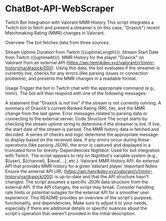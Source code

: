 # ChatBot-API-WebScraper

Twitch Bot Integration with Valorant MMR History
This script integrates a Twitch bot to fetch and present a streamer's (in this case, "Draxick") recent Matchmaking Rating (MMR) changes in Valorant.

Overview
The bot fetches data from three sources:

Stream Uptime Duration from Twitch ({{uptimeLength}}).
Stream Start Date from Twitch ({{uptimeAt}}).
MMR History for the player "Draxick" on Valorant from an external API (https://api.henrikdev.xyz/valorant/v1/mmr-history/na/draxick/000).
Using this data, the bot evaluates if the streamer is currently live, checks for any errors (like parsing issues or connection problems), and presents the MMR changes in a readable format.

Usage
Trigger the bot in Twitch chat with the appropriate command (e.g., !mmr). The bot will then respond with one of the following messages:

A statement that "Draxick is not live" if the stream is not currently running.
A summary of Draxick's current Ranked Rating (RR), tier, and the MMR change from the last game.
Error messages related to parsing data or connecting to the external server.
Code Structure
The script starts by checking the stream uptime string to determine if the streamer is live.
If live, the start date of the stream is parsed.
The MMR history data is fetched and decoded.
A series of checks and logic determine the appropriate message to display based on the received data.
If any errors occur during these operations (like parsing JSON), the error is captured and displayed in a truncated form for brevity.
Dependencies
Nightbot: Used for bot integration with Twitch. The script appears to rely on Nightbot's variable system (e.g., $(user), $(channel), $(eval ...), etc.).
Valorant MMR History API: An external API that provides MMR history for a given Valorant player.
Important Notes
Ensure the external API URL (https://api.henrikdev.xyz/valorant/v1/mmr-history/na/draxick/000) is up-to-date and that the API structure hasn't changed.
The script assumes a specific JSON data structure from the external API. If the API changes, the script may break.
Consider handling rate limits or potential outages for the external API for a smoother user experience.
This README provides an overview of the script's purpose, functionality, and dependencies. Make sure to adjust it to your needs, especially if there are additional details or specific nuances about the script's operation that weren't provided in the initial description.




